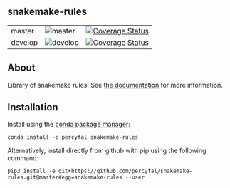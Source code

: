 ## snakemake-rules

<table>
<tr>
<td>master</td>	
<td><img src="https://travis-ci.org/percyfal/snakemake-rules.svg?branch=master" alt="master" /></td>
<td> <a href='https://coveralls.io/github/percyfal/snakemake-rules?branch=master'><img src='https://coveralls.io/repos/github/percyfal/snakemake-rules/badge.svg?branch=master' alt='Coverage Status' /></a>
</td>
</tr>
<tr>
<td>develop</td>
<td><img src="https://travis-ci.org/percyfal/snakemake-rules.svg?branch=develop" alt="develop" /></td>
<td> <a href='https://coveralls.io/github/percyfal/snakemake-rules?branch=develop'><img src='https://coveralls.io/repos/github/percyfal/snakemake-rules/badge.svg?branch=develop' alt='Coverage Status' /></a>
</td>
</tr>
</table>

## About

Library of snakemake rules.
See
[the documentation](http://percyfal.github.io/snakemake-rules/index.html) for
more information.

## Installation


Install using the [conda package manager](http://conda.pydata.org/docs/):

	conda install -c percyfal snakemake-rules

Alternatively, install directly from github with pip using the
following command:

	pip3 install -e git+https://github.com/percyfal/snakemake-rules.git@master#egg=snakemake-rules --user
